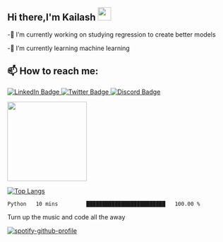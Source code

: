 <h2>
  Hi there,I'm Kailash 
  <img src="https://media.giphy.com/media/hvRJCLFzcasrR4ia7z/giphy.gif" width="30px"/>
</h2>
-🔭 I’m currently working on studying regression to create better models


-🌱 I’m currently learning machine learning


<div id="badges">
  <h2
      >📫 How to reach me: 
  </h2>
  <a href="https://www.linkedin.com/in/kailash-prem">
  <img src="https://img.shields.io/badge/LinkedIn-blue?style=for-the-badge&logo=linkedin&logoColor=white" alt="LinkedIn Badge"/>
  </a>
  <a href="https://www.twitter.com/Kailashsprem">
    <img src="https://img.shields.io/badge/Twitter-blue?style=for-the-badge&logo=twitter&logoColor=white" alt="Twitter Badge"/>
  </a>
  <a href="https://discordapp.com/users/428178624534020097">
  <img src="https://img.shields.io/badge/Discord-blueviolet?style=for-the-badge&logo=Discord&logoColor=white" alt="Discord Badge"/>
  </a>
</div>



<img src="https://komarev.com/ghpvc/?username=your-github-kailashsp&style=flat-square&color=blue" alt=""/>


<p align=”center”>
  
<img height="180em" src="https://github-readme-stats.vercel.app/api?username=kailashsp&show_icons=true&hide_border=true&&count_private=true&include_all_commits=true" />

  
[![Top Langs](https://github-readme-stats.vercel.app/api/top-langs/?username=kailashsp&layout=compact)](https://github.com/kailashsp)
</p>



<!--START_SECTION:waka-->

```text
Python   10 mins         █████████████████████████   100.00 %
```

<!--END_SECTION:waka-->
Turn up the music and code all the away



[![spotify-github-profile](https://spotify-github-profile.vercel.app/api/view?uid=21fgfw6vxh424fhrzdvyewaoq&cover_image=true&theme=default)](https://github.com/kittinan/spotify-github-profile)





<!--
**kailashsp/kailashsp** is a ✨ _special_ ✨ repository because its `README.md` (this file) appears on your GitHub profile.

Here are some ideas to get you started:

- 

- 👯 I’m looking to collaborate on ...
- 🤔 I’m looking for help with ...
- 💬 Ask me about ...
- 😄 Pronouns: ...
- ⚡ Fun fact: ...
-->
